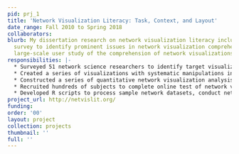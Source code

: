 ```yaml
---
pid: prj_1
title: 'Network Visualization Literacy: Task, Context, and Layout'
date_range: Fall 2010 to Spring 2018
collaborators: 
blurb: My dissertation research on network visualization literacy included an opinion
  survey to identify prominent issues in network visualization comprehension and a
  large-scale user study of the comprehension of network visualizations.
responsibilities: |-
  * Surveyed 51 network science researchers to identify target visualization features
  * Created a series of visualizations with systematic manipulations in numerical and graphical properties
  * Constructed a series of quantitative network visualization analysis tasks
  * Recruited hundreds of subjects to complete online test of network visualization comprehension
  * Developed R scripts to process sample network datasets, conduct network statistics and clustering algorithms, generate test visualizations, process participant response data, apply mixed effects models, and visualize results
project_url: http://netvislit.org/
funding: 
order: '00'
layout: project
collection: projects
thumbnail: ''
full: ''
---
```

